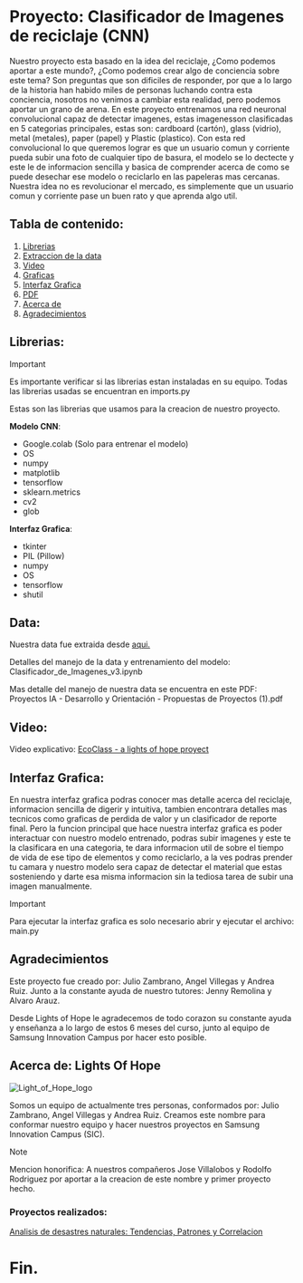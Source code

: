 # Proyecto: Clasificador de Imagenes de reciclaje (CNN)

Nuestro proyecto esta basado en la idea del reciclaje, ¿Como podemos aportar a este mundo?, ¿Como podemos crear algo de conciencia sobre este tema? Son preguntas que son dificiles de responder, por que a lo largo de la historia han habido miles de personas luchando contra esta conciencia, nosotros no venimos a cambiar esta realidad, pero podemos aportar un grano de arena. En este proyecto entrenamos una red neuronal convolucional capaz de detectar imagenes, estas imagenesson clasificadas en 5 categorias principales, estas son: cardboard (cartón), glass (vidrio), metal (metales), paper (papel) y Plastic (plastico). Con esta red convolucional lo que queremos lograr es que un usuario comun y corriente pueda subir una foto de cualquier tipo de basura, el modelo se lo dectecte y este le de informacion sencilla y basica de comprender acerca de como se puede desechar ese modelo o reciclarlo en las papeleras mas cercanas. Nuestra idea no es revolucionar el mercado, es simplemente que un usuario comun y corriente pase un buen rato y que aprenda algo util.

## Tabla de contenido:
1. [Librerias](#Librerias)
2. [Extraccion de la data](#Data)
3. [Video](#Video)
4. [Graficas](#Graficas)
5. [Interfaz Grafica](#Interfaz_Grafica)
6. [PDF](#PDF)
7. [Acerca de](#Acerca_de)
8. [Agradecimientos](#Agradecimientos)

## Librerias:
> [!IMPORTANT]
> Es importante verificar si las librerias estan instaladas en su equipo. Todas las librerias usadas se encuentran en imports.py

Estas son las librerias que usamos para la creacion de nuestro proyecto.

**Modelo CNN**:

* Google.colab (Solo para entrenar el modelo)
* OS
* numpy
* matplotlib
* tensorflow
* sklearn.metrics
* cv2
* glob

**Interfaz Grafica**:

* tkinter
* PIL (Pillow)
* numpy
* OS
* tensorflow
* shutil


## Data:

Nuestra data fue extraida desde [aqui.](https://www.kaggle.com/datasets/techsash/waste-classification-data)

Detalles del manejo de la data y entrenamiento del modelo: Clasificador_de_Imagenes_v3.ipynb

Mas detalle del manejo de nuestra data se encuentra en este PDF: Proyectos IA - Desarrollo y Orientación - Propuestas de Proyectos (1).pdf

## Video:

Video explicativo: [EcoClass - a lights of hope proyect](https://youtu.be/zuuZbU1gVeA)

## Interfaz Grafica:

En nuestra interfaz grafica podras conocer mas detalle acerca del reciclaje, informacion sencilla de digerir y intuitiva, tambien encontrara detalles mas tecnicos como graficas de perdida de valor y un clasificador de reporte final. Pero la funcion principal que hace nuestra interfaz grafica es poder interactuar con nuestro modelo entrenado, podras subir imagenes y este te la clasificara en una categoria, te dara informacion util de sobre el tiempo de vida de ese tipo de elementos y como reciclarlo, a la ves podras prender tu camara y nuestro modelo sera capaz de detectar el material que estas sosteniendo y darte esa misma informacion sin la tediosa tarea de subir una imagen manualmente.

> [!IMPORTANT]
>Para ejecutar la interfaz grafica es solo necesario abrir y ejecutar el archivo: main.py

## Agradecimientos

Este proyecto fue creado por: Julio Zambrano, Angel Villegas y Andrea Ruiz. Junto a la constante ayuda de nuestro tutores: Jenny Remolina y Alvaro Arauz.

Desde Lights of Hope le agradecemos de todo corazon su constante ayuda y enseñanza a lo largo de estos 6 meses del curso, junto al equipo de Samsung Innovation Campus por hacer esto posible. 

## Acerca de: Lights Of Hope 

![Light_of_Hope_logo](https://github.com/user-attachments/assets/b01e8d97-32d6-4e93-b57a-370c48492a4a)

Somos un equipo de actualmente tres personas, conformados por: Julio Zambrano, Angel Villegas y Andrea Ruiz. Creamos este nombre para conformar nuestro equipo y hacer nuestros proyectos en Samsung Innovation Campus (SIC).

> [!NOTE]
> Mencion honorifica: A nuestros compañeros Jose Villalobos y Rodolfo Rodriguez por aportar a la creacion de este nombre y primer proyecto hecho.

### Proyectos realizados:

[Analisis de desastres naturales: Tendencias, Patrones y Correlacion](https://github.com/JulioZambrano91/Lights-of-Hope)

# Fin.

